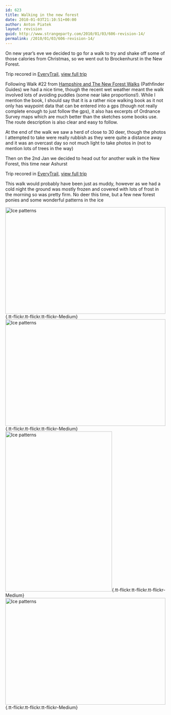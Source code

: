 ```yaml
---
id: 623
title: Walking in the new forest
date: 2010-01-03T21:10:51+00:00
author: Anton Piatek
layout: revision
guid: http://www.strangeparty.com/2010/01/03/606-revision-14/
permalink: /2010/01/03/606-revision-14/
---
```

On new year&#8217;s eve we decided to go for a walk to try and shake off some of those calories from Christmas, so we went out to Brockenhurst in the New Forest.

  
Trip recored in [EveryTrail](http://www.everytrail.com), [view full trip](http://www.everytrail.com/view_trip.php?trip_id=453763)

Following Walk #22 from [Hampshire and The New Forest Walks](http://www.crimsonpublishing.co.uk/book/details/9780711706095/jenny-plunknett-david-foster/hampshire-amp-the-new-forest-walks) (Pathfinder Guides) we had a nice time, though the recent wet weather meant the walk involved lots of avoiding puddles (some near lake proportions!). While I mention the book, I should say that it is a rather nice walking book as it not only has waypoint data that can be entered into a gps (though not really complete enough to just follow the gps), it also has excerpts of Ordnance Survey maps which are much better than the sketches some books use. The route description is also clear and easy to follow.

At the end of the walk we saw a herd of close to 30 deer, though the photos I attempted to take were really rubbish as they were quite a distance away and it was an overcast day so not much light to take photos in (not to mention lots of trees in the way)

Then on the 2nd Jan we decided to head out for another walk in the New Forest, this time near Ashurst



Trip recored in [EveryTrail](http://www.everytrail.com), [view full trip](http://www.everytrail.com/view_trip.php?trip_id=455839)

This walk would probably have been just as muddy, however as we had a cold night the ground was mostly frozen and covered with lots of frost in the morning so was pretty firm. No deer this time, but a few new forest ponies and some wonderful patterns in the ice

[<img src="http://farm5.static.flickr.com/4071/4240613391_dce3591b03.jpg" border="0" alt="Ice patterns" width="500" height="333" />](http://farm5.static.flickr.com/4071/4240613391_dce3591b03_b.jpg "Ice patterns"){.tt-flickr.tt-flickr.tt-flickr-Medium} [<img src="http://farm5.static.flickr.com/4009/4241386910_0321e788dc.jpg" border="0" alt="Ice patterns" width="500" height="333" />](http://farm5.static.flickr.com/4009/4241386910_0321e788dc_b.jpg "Ice patterns"){.tt-flickr.tt-flickr.tt-flickr-Medium} [<img src="http://farm3.static.flickr.com/2525/4241384066_a10dc52a2e.jpg" border="0" alt="Ice patterns" width="333" height="500" />](http://farm3.static.flickr.com/2525/4241384066_a10dc52a2e_b.jpg "Ice patterns"){.tt-flickr.tt-flickr.tt-flickr-Medium} [<img src="http://farm3.static.flickr.com/2525/4241382790_b7dd1b6ec0.jpg" border="0" alt="Ice patterns" width="500" height="333" />](http://farm3.static.flickr.com/2525/4241382790_b7dd1b6ec0_b.jpg "Ice patterns"){.tt-flickr.tt-flickr.tt-flickr-Medium}